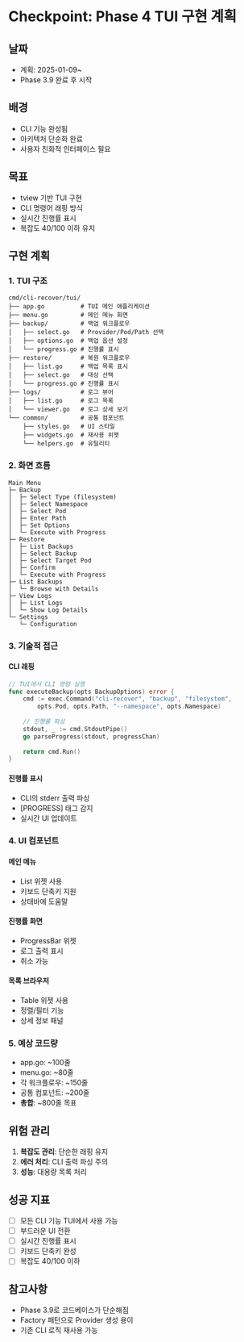 # Checkpoint: Phase 4 TUI 구현 계획

## 날짜
- 계획: 2025-01-09~
- Phase 3.9 완료 후 시작

## 배경
- CLI 기능 완성됨
- 아키텍처 단순화 완료
- 사용자 친화적 인터페이스 필요

## 목표
- tview 기반 TUI 구현
- CLI 명령어 래핑 방식
- 실시간 진행률 표시
- 복잡도 40/100 이하 유지

## 구현 계획

### 1. TUI 구조
```
cmd/cli-recover/tui/
├── app.go          # TUI 메인 애플리케이션
├── menu.go         # 메인 메뉴 화면
├── backup/         # 백업 워크플로우
│   ├── select.go   # Provider/Pod/Path 선택
│   ├── options.go  # 백업 옵션 설정
│   └── progress.go # 진행률 표시
├── restore/        # 복원 워크플로우
│   ├── list.go     # 백업 목록 표시
│   ├── select.go   # 대상 선택
│   └── progress.go # 진행률 표시
├── logs/           # 로그 뷰어
│   ├── list.go     # 로그 목록
│   └── viewer.go   # 로그 상세 보기
└── common/         # 공통 컴포넌트
    ├── styles.go   # UI 스타일
    ├── widgets.go  # 재사용 위젯
    └── helpers.go  # 유틸리티
```

### 2. 화면 흐름
```
Main Menu
├─ Backup
│  ├─ Select Type (filesystem)
│  ├─ Select Namespace
│  ├─ Select Pod
│  ├─ Enter Path
│  ├─ Set Options
│  └─ Execute with Progress
├─ Restore
│  ├─ List Backups
│  ├─ Select Backup
│  ├─ Select Target Pod
│  ├─ Confirm
│  └─ Execute with Progress
├─ List Backups
│  └─ Browse with Details
├─ View Logs
│  ├─ List Logs
│  └─ Show Log Details
└─ Settings
   └─ Configuration
```

### 3. 기술적 접근

#### CLI 래핑
```go
// TUI에서 CLI 명령 실행
func executeBackup(opts BackupOptions) error {
    cmd := exec.Command("cli-recover", "backup", "filesystem", 
        opts.Pod, opts.Path, "--namespace", opts.Namespace)
    
    // 진행률 파싱
    stdout, _ := cmd.StdoutPipe()
    go parseProgress(stdout, progressChan)
    
    return cmd.Run()
}
```

#### 진행률 표시
- CLI의 stderr 출력 파싱
- [PROGRESS] 태그 감지
- 실시간 UI 업데이트

### 4. UI 컴포넌트

#### 메인 메뉴
- List 위젯 사용
- 키보드 단축키 지원
- 상태바에 도움말

#### 진행률 화면
- ProgressBar 위젯
- 로그 출력 표시
- 취소 가능

#### 목록 브라우저
- Table 위젯 사용
- 정렬/필터 기능
- 상세 정보 패널

### 5. 예상 코드량
- app.go: ~100줄
- menu.go: ~80줄
- 각 워크플로우: ~150줄
- 공통 컴포넌트: ~200줄
- **총합**: ~800줄 목표

## 위험 관리
1. **복잡도 관리**: 단순한 래핑 유지
2. **에러 처리**: CLI 출력 파싱 주의
3. **성능**: 대용량 목록 처리

## 성공 지표
- [ ] 모든 CLI 기능 TUI에서 사용 가능
- [ ] 부드러운 UI 전환
- [ ] 실시간 진행률 표시
- [ ] 키보드 단축키 완성
- [ ] 복잡도 40/100 이하

## 참고사항
- Phase 3.9로 코드베이스가 단순해짐
- Factory 패턴으로 Provider 생성 용이
- 기존 CLI 로직 재사용 가능